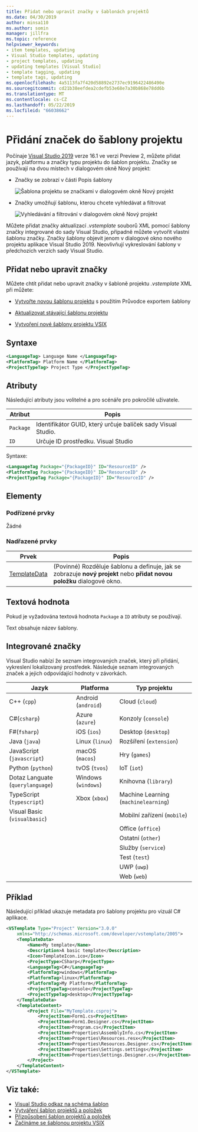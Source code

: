 ```yaml
---
title: Přidat nebo upravit značky v šablonách projektů
ms.date: 04/30/2019
author: minsa110
ms.author: somin
manager: jillfra
ms.topic: reference
helpviewer_keywords:
- item templates, updating
- Visual Studio templates, updating
- project templates, updating
- updating templates [Visual Studio]
- template tagging, updating
- template tags, updating
ms.openlocfilehash: 4a5113fa7f420d58892e2737ec9196422486490e
ms.sourcegitcommit: cd21b38eefdea2cdefb53e68e7a30b868e78dd6b
ms.translationtype: MT
ms.contentlocale: cs-CZ
ms.lasthandoff: 05/22/2019
ms.locfileid: "66038662"
---
```

# <a name="add-tags-to-project-templates"></a>Přidání značek do šablony projektu

Počínaje [Visual Studio 2019](https://visualstudio.microsoft.com/downloads/) verze 16.1 ve verzi Preview 2, můžete přidat jazyk, platformu a značky typu projektu do šablon projektu. Značky se používají na dvou místech v dialogovém okně Nový projekt:

- Značky se zobrazí v části Popis šablony

   ![Šablona projektu se značkami v dialogovém okně Nový projekt](media/npd-item-with-template-tags.png)

- Značky umožňují šablonu, kterou chcete vyhledávat a filtrovat

   ![Vyhledávání a filtrování v dialogovém okně Nový projekt](media/npd-search-and-filter.png)

Můžete přidat značky aktualizací *.vstemplate* souborů XML pomocí šablony značky integrované do sady Visual Studio, případně můžete vytvořit vlastní šablonu značky. Značky šablony objevit jenom v dialogové okno nového projektu aplikace Visual Studio 2019. Neovlivňují vykreslování šablony v předchozích verzích sady Visual Studio.

## <a name="add-or-edit-tags"></a>Přidat nebo upravit značky

Můžete chtít přidat nebo upravit značky v šabloně projektu *.vstemplate* XML při můžete:

* [Vytvořte novou šablonu projektu](/visualstudio/ide/how-to-create-project-templates) s použitím Průvodce exportem šablony

* [Aktualizovat stávající šablonu projektu](/visualstudio/ide/how-to-update-existing-templates)

* [Vytvoření nové šablony projektu VSIX](/visualstudio/extensibility/getting-started-with-the-vsix-project-template)

## <a name="syntax"></a>Syntaxe

```xml
<LanguageTag> Language Name </LanguageTag>
<PlatformTag> Platform Name </PlatformTag>
<ProjectTypeTag> Project Type </ProjectTypeTag>
```

## <a name="attributes"></a>Atributy

Následující atributy jsou volitelné a pro scénáře pro pokročilé uživatele.

|Atribut|Popis|
|---------------|-----------------|
|`Package`|Identifikátor GUID, který určuje balíček sady Visual Studio.|
|`ID`|Určuje ID prostředku. Visual Studio|

Syntaxe:

```xml
<LanguageTag Package="{PackageID}" ID="ResourceID" />
<PlatformTag Package="{PackageID}" ID="ResourceID" />
<ProjectTypeTag Package="{PackageID}" ID="ResourceID" />
```

## <a name="elements"></a>Elementy

### <a name="child-elements"></a>Podřízené prvky

Žádné

### <a name="parent-elements"></a>Nadřazené prvky

|Prvek|Popis|
|-------------|-----------------|
|[TemplateData](../extensibility/templatedata-element-visual-studio-templates.md)|(Povinné) Rozděluje šablonu a definuje, jak se zobrazuje **nový projekt** nebo **přidat novou položku** dialogové okno.|

## <a name="text-value"></a>Textová hodnota

Pokud je vyžadována textová hodnota `Package` a `ID` atributy se používají.

Text obsahuje název šablony.

## <a name="built-in-tags"></a>Integrované značky

Visual Studio nabízí že seznam integrovaných značek, který při přidání, vykreslení lokalizovaný prostředek. Následuje seznam integrovaných značek a jejich odpovídající hodnoty v závorkách.

| Jazyk | Platforma | Typ projektu |
| -- | -- | -- |
| C++ (`cpp`) | Android (`android`) | Cloud (`cloud`) |
| C#(`csharp`) | Azure (`azure`) | Konzoly (`console`) |
| F#(`fsharp`) | iOS (`ios`) | Desktop (`desktop`) |
| Java (`java`) | Linux (`linux`) | Rozšíření (`extension`) |
| JavaScript (`javascript`) | macOS (`macos`) | Hry (`games`) |
| Python (`python`) | tvOS (`tvos`) | IoT (`iot`) |
| Dotaz Languate (`querylanguage`) | Windows (`windows`) | Knihovna (`library`) |
| TypeScript (`typescript`) | Xbox (`xbox`) | Machine Learning (`machinelearning`) |
| Visual Basic (`visualbasic`) | | Mobilní zařízení (`mobile`) |
| | | Office (`office`) |
| | | Ostatní (`other`) |
| | | Služby (`service`) |
| | | Test (`test`) |
| | | UWP (`uwp`) |
| | | Web (`web`) |

## <a name="example"></a>Příklad

Následující příklad ukazuje metadata pro šablony projektu pro vizuál C# aplikace.

```xml
<VSTemplate Type="Project" Version="3.0.0"
    xmlns="http://schemas.microsoft.com/developer/vstemplate/2005">
    <TemplateData>
        <Name>My template</Name>
        <Description>A basic template</Description>
        <Icon>TemplateIcon.ico</Icon>
        <ProjectType>CSharp</ProjectType>
        <LanguageTag>C#</LanguageTag>
        <PlatformTag>windows</PlatformTag>
        <PlatformTag>linux</PlatformTag>
        <PlatformTag>My Platform</PlatformTag>
        <ProjectTypeTag>console</ProjectTypeTag>
        <ProjectTypeTag>desktop</ProjectTypeTag>
    </TemplateData>
    <TemplateContent>
        <Project File="MyTemplate.csproj">
            <ProjectItem>Form1.cs<ProjectItem>
            <ProjectItem>Form1.Designer.cs</ProjectItem>
            <ProjectItem>Program.cs</ProjectItem>
            <ProjectItem>Properties\AssemblyInfo.cs</ProjectItem>
            <ProjectItem>Properties\Resources.resx</ProjectItem>
            <ProjectItem>Properties\Resources.Designer.cs</ProjectItem>
            <ProjectItem>Properties\Settings.settings</ProjectItem>
            <ProjectItem>Properties\Settings.Designer.cs</ProjectItem>
        </Project>
    </TemplateContent>
</VSTemplate>
```

## <a name="see-also"></a>Viz také:

- [Visual Studio odkaz na schéma šablon](/visualstudio/extensibility/visual-studio-template-schema-reference)
- [Vytváření šablon projektů a položek](/visualstudio/ide/creating-project-and-item-templates)
- [Přizpůsobení šablon projektů a položek](/visualstudio/ide/customizing-project-and-item-templates)
- [Začínáme se šablonou projektu VSIX](/visualstudio/extensibility/getting-started-with-the-vsix-project-template)